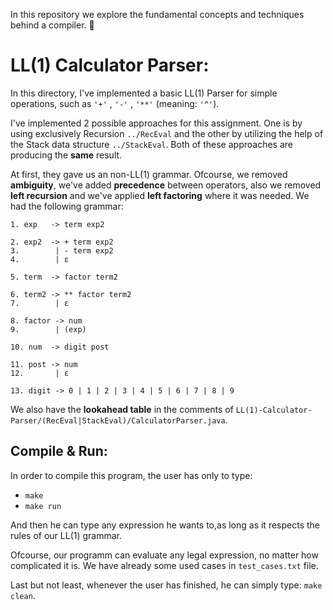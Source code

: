 In this repository we explore the fundamental concepts and techniques behind a compiler. :scroll:

# LL(1) Calculator Parser:

In this directory, I've implemented a basic LL(1) Parser for simple operations, such as `'+'` , `'-'` , `'**'` (meaning: `'^'`).

I've implemented 2 possible approaches for this assignment. One is by using exclusively Recursion `../RecEval` and the other by utilizing the help of the Stack data structure `../StackEval`. Both of these approaches are producing the **same** result.

At first, they gave us an non-LL(1) grammar. Ofcourse, we removed **ambiguity**, we've added **precedence** between operators, also we removed **left recursion** and we've applied **left factoring** where it was needed.
We had the following grammar:


 ```
 1. exp   -> term exp2
 
 2. exp2  -> + term exp2
 3.        | - term exp2
 4.        | ε
 
 5. term  -> factor term2
 
 6. term2 -> ** factor term2
 7.        | ε
 
 8. factor -> num
 9.        | (exp)
 
 10. num  -> digit post
 
 11. post -> num  
 12.       | ε
 
 13. digit -> 0 | 1 | 2 | 3 | 4 | 5 | 6 | 7 | 8 | 9
 ```
 
 We also have the **lookahead table** in the comments of `LL(1)-Calculator-Parser/(RecEval|StackEval)/CalculatorParser.java`.
 
 ## Compile & Run:
 
 In order to compile this program, the user has only to type:
 
 *    `make`
 *    `make run`
 
 And then he can type any expression he wants to,as long as it respects the rules of our LL(1) grammar.
 
 Ofcourse, our programm can evaluate any legal expression, no matter how complicated it is.
 We have already some used cases in `test_cases.txt` file.

 Last but not least, whenever the user has finished, he can simply type: `make clean`.
